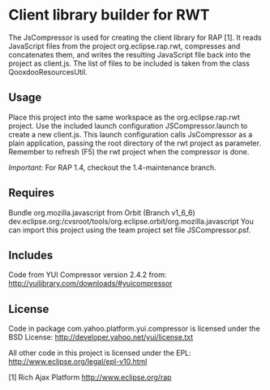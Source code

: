 Client library builder for RWT
==============================

The JsCompressor is used for creating the client library for RAP [1].  It
reads JavaScript files from the project org.eclipse.rap.rwt, compresses and
concatenates them, and writes the resulting JavaScript file back into the
project as client.js.  The list of files to be included is taken from the
class QooxdooResourcesUtil.

Usage
-----
Place this project into the same workspace as the org.eclipse.rap.rwt
project.  Use the included launch configuration JSCompressor.launch to create
a new client.js. This launch configuration calls JsCompressor as a plain
application, passing the root directory of the rwt project as parameter.
Remember to refresh (F5) the rwt project when the compressor is done.

_Important:_ For RAP 1.4, checkout the 1.4-maintenance branch.

Requires
--------
Bundle org.mozilla.javascript from Orbit (Branch v1_6_6)
dev.eclipse.org:/cvsroot/tools/org.eclipse.orbit/org.mozilla.javascript
You can import this project using the team project set file JSCompressor.psf.

Includes
--------
Code from YUI Compressor version 2.4.2 from:
http://yuilibrary.com/downloads/#yuicompressor

License
-------
Code in package com.yahoo.platform.yui.compressor is licensed under the BSD
License: http://developer.yahoo.net/yui/license.txt

All other code in this project is licensed under the EPL:
http://www.eclipse.org/legal/epl-v10.html

[1] Rich Ajax Platform  http://www.eclipse.org/rap
